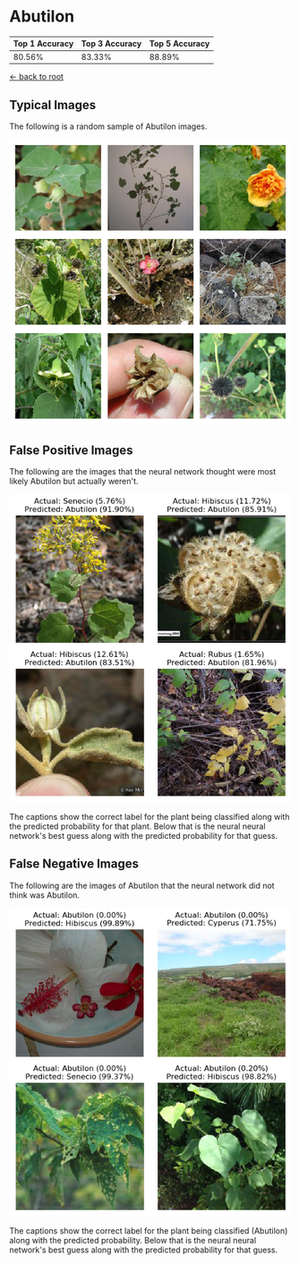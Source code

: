 
# Abutilon

| Top 1 Accuracy | Top 3 Accuracy | Top 5 Accuracy | 
| --- | --- | --- |
| 80.56% | 83.33% | 88.89% | 

[← back to root](https://github.com/HACC2018/ohia.ai#results)

## Typical Images
The following is a random sample of Abutilon images.
<p align="center"> <img src="../../../figures/typical/Abutilon.png?raw=true"> </p>

## False Positive Images
The following are the images that the neural network thought were most likely Abutilon but actually weren't.  
<p align="center"> <img src="../../../figures/false_positives/Abutilon.png?raw=true"> </p>
The captions show the correct label for the plant being classified along with the predicted probability for that plant.  Below that is the neural neural network's best guess along with the predicted probability for that guess.

## False Negative Images
The following are the images of Abutilon that the neural network did not think was Abutilon.  
<p align="center"> <img src="../../../figures/false_negatives/Abutilon.png?raw=true"> </p>
The captions show the correct label for the plant being classified (Abutilon) along with the predicted probability.  Below that is the neural neural network's best guess along with the predicted probability for that guess.
